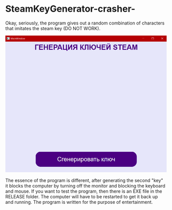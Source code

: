 # SteamKeyGenerator-crasher-

Okay, seriously, the program gives out a random combination of characters that imitates the steam key (DO NOT WORK). 

![Image text](page/soft.png)

The essence of the program is different, after generating the second "key" it blocks the computer by turning off the monitor and blocking the keyboard and mouse. If you want to test the program, then there is an EXE file in the RELEASE folder. The computer will have to be restarted to get it back up and running. The program is written for the purpose of entertainment.
